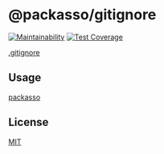 # @packasso/gitignore

[![Maintainability](https://api.codeclimate.com/v1/badges/aaced5b2261f8a59b7cd/maintainability)](https://codeclimate.com/github/qiwi/packasso/maintainability)
[![Test Coverage](https://api.codeclimate.com/v1/badges/aaced5b2261f8a59b7cd/test_coverage)](https://codeclimate.com/github/qiwi/packasso/test_coverage)

[.gitignore](https://git-scm.com/docs/gitignore)

## Usage

[packasso](https://www.npmjs.com/package/packasso)

## License

[MIT](./LICENSE)
